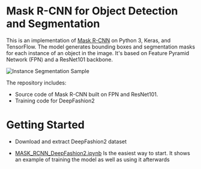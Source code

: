 # Mask R-CNN for Object Detection and Segmentation

This is an implementation of [Mask R-CNN](https://arxiv.org/abs/1703.06870) on Python 3, Keras, and TensorFlow. The model generates bounding boxes and segmentation masks for each instance of an object in the image. It's based on Feature Pyramid Network (FPN) and a ResNet101 backbone.

![Instance Segmentation Sample](assets/street.png)

The repository includes:
* Source code of Mask R-CNN built on FPN and ResNet101.
* Training code for DeepFashion2


# Getting Started
* Download and extract DeepFashion2 dataset

* [MASK_RCNN_DeepFashion2.ipynb](MASK_RCNN_DeepFashion2.ipynb) Is the easiest way to start. It shows an example of training the model as well as using it afterwards
